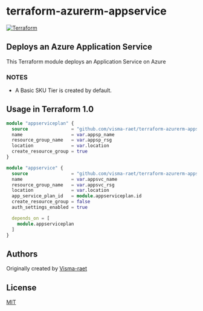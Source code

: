 # terraform-azurerm-appservice

[![Terraform](https://github.com/visma-raet/terraform-azurerm-appservice/actions/workflows/terraform.yml/badge.svg)](https://github.com/visma-raet/terraform-azurerm-appservice/actions/workflows/terraform.yml)

## Deploys an Azure Application Service

This Terraform module deploys an Application Service on Azure

### NOTES

* A Basic SKU Tier is created by default.

## Usage in Terraform 1.0

```terraform
module "appserviceplan" {
  source                = "github.com/visma-raet/terraform-azurerm-appserviceplan"
  name                  = var.appsp_name
  resource_group_name   = var.appsp_rsg
  location              = var.location
  create_resource_group = true
}

module "appservice" {
  source                = "github.com/visma-raet/terraform-azurerm-appservice"
  name                  = var.appsvc_name
  resource_group_name   = var.appsvc_rsg
  location              = var.location
  app_service_plan_id   = module.appserviceplan.id
  create_resource_group = false
  auth_settings_enabled = true

  depends_on = [
    module.appserviceplan
  ]
}
```

## Authors

Originally created by [Visma-raet](http://github.com/visma-raet)

## License

[MIT](LICENSE)
